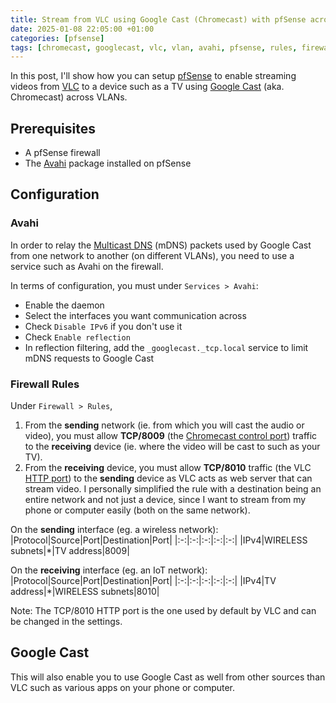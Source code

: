 ```yaml
---
title: Stream from VLC using Google Cast (Chromecast) with pfSense across VLANs
date: 2025-01-08 22:05:00 +01:00
categories: [pfsense]
tags: [chromecast, googlecast, vlc, vlan, avahi, pfsense, rules, firewall]
---
```


In this post, I'll show how you can setup [pfSense](https://www.pfsense.org) to enable streaming videos from [VLC](https://www.videolan.org/vlc/) to a device such as a TV using [Google Cast](https://en.wikipedia.org/wiki/Google_Cast) (aka. Chromecast) across VLANs.

## Prerequisites

- A pfSense firewall
- The [Avahi](https://docs.netgate.com/pfsense/en/latest/packages/avahi.html) package installed on pfSense

## Configuration

### Avahi

In order to relay the [Multicast DNS](https://en.wikipedia.org/wiki/Multicast_DNS) (mDNS) packets used by Google Cast from one network to another (on different VLANs), you need to use a service such as Avahi on the firewall.

In terms of configuration, you must under `Services > Avahi`:

- Enable the daemon
- Select the interfaces you want communication across
- Check `Disable IPv6` if you don't use it
- Check `Enable reflection`
- In reflection filtering, add the `_googlecast._tcp.local` service to limit mDNS requests to Google Cast

### Firewall Rules

Under `Firewall > Rules`,

1. From the **sending** network (ie. from which you will cast the audio or video), you must allow **TCP/8009** (the [Chromecast control port](https://github.com/videolan/vlc/blob/master/modules/stream_out/chromecast/chromecast.h#L62)) traffic to the **receiving** device (ie. where the video will be cast to such as your TV).
2. From the **receiving** device, you must allow **TCP/8010** traffic (the VLC [HTTP port](https://github.com/videolan/vlc/blob/master/modules/stream_out/chromecast/chromecast.h#L63)) to the **sending** device as VLC acts as web server that can stream video. I personally simplified the rule with a destination being an entire network and not just a device, since I want to stream from my phone or computer easily (both on the same network).

On the **sending** interface (eg. a wireless network):
|Protocol|Source|Port|Destination|Port|
|:-:|:-:|:-:|:-:|:-:|
|IPv4|WIRELESS subnets|\*|TV address|8009|

On the **receiving** interface (eg. an IoT network):
|Protocol|Source|Port|Destination|Port|
|:-:|:-:|:-:|:-:|:-:|
|IPv4|TV address|\*|WIRELESS subnets|8010|

Note: The TCP/8010 HTTP port is the one used by default by VLC and can be changed in the settings.

## Google Cast

This will also enable you to use Google Cast as well from other sources than VLC such as various apps on your phone or computer.
